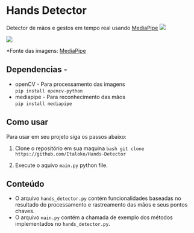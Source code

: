 # Hands Detector

Detector de mãos e gestos em tempo real usando <a href="https://google.github.io/mediapipe/">MediaPipe</a> 
<img src = "https://google.github.io/mediapipe/images/mobile/hand_crops.png" />
<br>

<img src = "https://google.github.io/mediapipe/images/mobile/hand_landmarks.png" />

*Fonte das imagens: <a href="https://google.github.io/mediapipe/">MediaPipe</a>

## Dependencias  -
* openCV - Para processamento das imagens <br>
```pip install opencv-python```
* mediapipe - Para reconhecimento das mãos <br>
```pip install mediapipe```
## Como usar

Para usar em seu projeto siga os passos abaixo: 

1. Clone o repositório em sua maquina
 ```bash git clone https://github.com/Italoko/Hands-Detector ```

2. Execute o aquivo ```main.py``` python file.

## Conteúdo
* O arquivo ```hands_detector.py``` contém funcionalidades baseadas no resultado do processamento e rastreamento das mãos e seus pontos chaves.
* O arquivo ```main.py``` contém a chamada de exemplo dos métodos implementados no ```hands_detector.py```.
   
